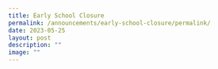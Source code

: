 ```yaml
---
title: Early School Closure
permalink: /announcements/early-school-closure/permalink/
date: 2023-05-25
layout: post
description: ""
image: ""
---
```

